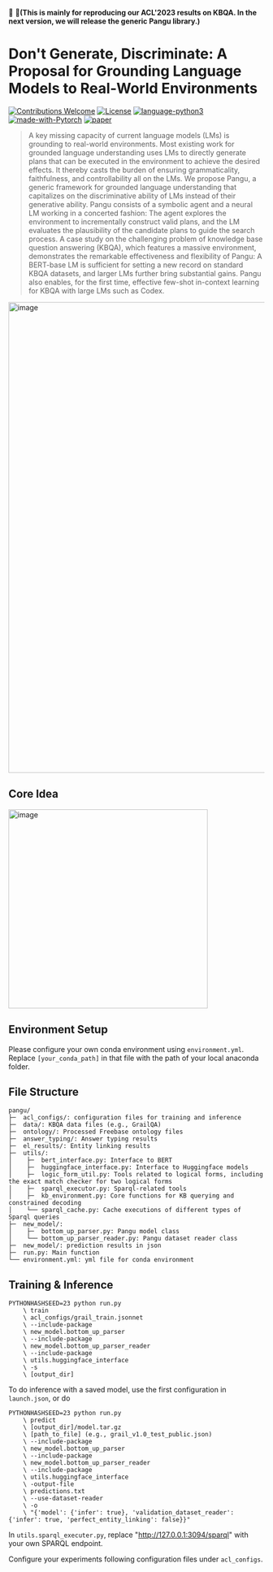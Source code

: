 :mega: :mega:**(This is mainly for reproducing our ACL'2023 results on KBQA. In the next version, we will release the generic Pangu library.)**

# Don't Generate, Discriminate: A Proposal for Grounding Language Models to Real-World Environments
[![Contributions Welcome](https://img.shields.io/badge/Contributions-Welcome-brightgreen.svg?style=flat-square)](https://github.com/dki-lab/Pangu/issues)
[![License](https://img.shields.io/badge/License-Apache%202.0-blue.svg)](https://opensource.org/licenses/Apache-2.0)
[![language-python3](https://img.shields.io/badge/Language-Python3-blue.svg?style=flat-square)](https://www.python.org/)
[![made-with-Pytorch](https://img.shields.io/badge/Made%20with-Pytorch-orange.svg?style=flat-square)](https://pytorch.org/)
[![paper](https://img.shields.io/badge/Paper-ACL2023-lightgrey?style=flat-square)](https://arxiv.org/abs/2212.09736)

>A key missing capacity of current language models (LMs) is grounding to real-world environments. Most existing work for grounded language understanding uses LMs to directly generate plans that can be executed in the environment to achieve the desired effects. It thereby casts the burden of ensuring grammaticality, faithfulness, and controllability all on the LMs. We propose Pangu, a generic framework for grounded language understanding that capitalizes on the discriminative ability of LMs instead of their generative ability. Pangu consists of a symbolic agent and a neural LM working in a concerted fashion: The agent explores the environment to incrementally construct valid plans, and the LM evaluates the plausibility of the candidate plans to guide the search process. A case study on the challenging problem of knowledge base question answering (KBQA), which features a massive environment, demonstrates the remarkable effectiveness and flexibility of Pangu: A BERT-base LM is sufficient for setting a new record on standard KBQA datasets, and larger LMs further bring substantial gains. Pangu also enables, for the first time, effective few-shot in-context learning for KBQA with large LMs such as Codex.


<img width="927" alt="image" src="https://github.com/dki-lab/Pangu/assets/15921425/0945d7bf-e200-4bce-867f-550bb341e16f">

## Core Idea
<img width="392" alt="image" src="https://github.com/dki-lab/Pangu/assets/15921425/3ec0525a-4175-4944-8980-2e3d4e1b010a">




## Environment Setup
Please configure your own conda environment using `environment.yml`. Replace `[your_conda_path]` in that file with the path of your local anaconda folder.

## File Structure
```
pangu/
├─  acl_configs/: configuration files for training and inference
├─  data/: KBQA data files (e.g., GrailQA)
├─  ontology/: Processed Freebase ontology files
├─  answer_typing/: Answer typing results
├─  el_results/: Entity linking results 
├─  utils/:
│    ├─  bert_interface.py: Interface to BERT 
│    ├─  huggingface_interface.py: Interface to Huggingface models 
│    ├─  logic_form_util.py: Tools related to logical forms, including the exact match checker for two logical forms
│    ├─  sparql_executor.py: Sparql-related tools
│    ├─  kb_environment.py: Core functions for KB querying and constrained decoding
│    └── sparql_cache.py: Cache executions of different types of Sparql queries
├─  new_model/:
│    ├─  bottom_up_parser.py: Pangu model class
│    └── bottom_up_parser_reader.py: Pangu dataset reader class
├─  new_model/: prediction results in json
├─  run.py: Main function
└── environment.yml: yml file for conda environment 
```

## Training & Inference
```
PYTHONHASHSEED=23 python run.py
    \ train
    \ acl_configs/grail_train.jsonnet
    \ --include-package
    \ new_model.bottom_up_parser
    \ --include-package
    \ new_model.bottom_up_parser_reader
    \ --include-package
    \ utils.huggingface_interface
    \ -s
    \ [output_dir]
```

To do inference with a saved model, use the first configuration in `launch.json`, or do
```
PYTHONHASHSEED=23 python run.py
    \ predict
    \ [output_dir]/model.tar.gz
    \ [path_to_file] (e.g., grail_v1.0_test_public.json)
    \ --include-package
    \ new_model.bottom_up_parser
    \ --include-package
    \ new_model.bottom_up_parser_reader
    \ --include-package
    \ utils.huggingface_interface
    \ -output-file
    \ predictions.txt
    \ --use-dataset-reader
    \ -o
    \ "{'model': {'infer': true}, 'validation_dataset_reader': {'infer': true, 'perfect_entity_linking': false}}"
```

In `utils.sparql_executer.py`, replace "http://127.0.0.1:3094/sparql" with your own SPARQL endpoint.

Configure your experiments following configuration files under `acl_configs`.
